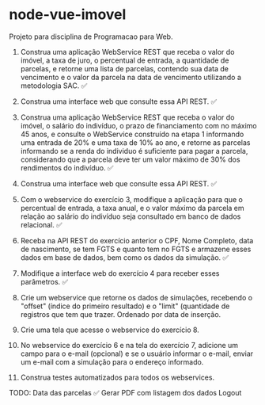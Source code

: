 # node-vue-imovel
Projeto para disciplina de Programacao para Web.

1. Construa uma aplicação WebService REST que receba o valor do imóvel, a taxa de juro, o percentual de entrada, a quantidade de parcelas, e retorne uma lista de parcelas, contendo sua data de vencimento e o valor da parcela na data de vencimento utilizando a metodologia SAC. 
:white_check_mark:
2. Construa uma interface web que consulte essa API REST. 
:white_check_mark:
3. Construa uma aplicação WebService REST que receba o valor do imóvel, o salário do indivíduo, o prazo de financiamento com no máximo 45 anos, e consulte o WebService construído na etapa 1 informando uma entrada de 20% e uma taxa de 10% ao ano, e retorne as parcelas informando se a renda do individuo é suficiente para pagar a parcela, considerando que a parcela deve ter um valor máximo de 30% dos rendimentos do indivíduo. 
:white_check_mark:
4. Construa uma interface web que consulte essa API REST. 
:white_check_mark:
5. Com o webservice do exercício 3, modifique a aplicação para que o percentual de entrada, a taxa anual, e o valor máximo da parcela em relação ao salário do indivíduo seja consultado em banco de dados relacional. :white_check_mark:

6. Receba na API REST do exercício anterior o CPF, Nome Completo, data de nascimento, se tem FGTS e quanto tem no FGTS e armazene esses dados em base de dados, bem como os dados da simulação. :white_check_mark:

7. Modifique a interface web do exercício 4 para receber esses parâmetros. :white_check_mark:

8. Crie um webservice que retorne os dados de simulações, recebendo o "offset" (índice do primeiro resultado) e o "limit" (quantidade de registros que tem que trazer. Ordenado por data de inserção. 

9. Crie uma tela que acesse o webservice do exercício 8. 

10. No webservice do exercício 6 e na tela do exercício 7, adicione um campo para o e-mail (opcional) e se o usuário informar o e-mail, enviar um e-mail com a simulação para o endereço informado.

11. Construa testes automatizados para todos os webservices. 

TODO:
Data das parcelas :white_check_mark:
Gerar PDF com listagem dos dados
Logout
